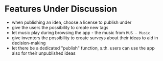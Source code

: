 # Features Under Discussion
- when publishing an idea, choose a license to publish under
- give the users the possibility to create new tags
- let music play during browsing the app - the music from `MUS - Music`
- give inventors the possibility to create surveys about their ideas to aid in decision-making
- let there be a dedicated "publish" function, s.th. users can use the app also for their unpublished ideas
